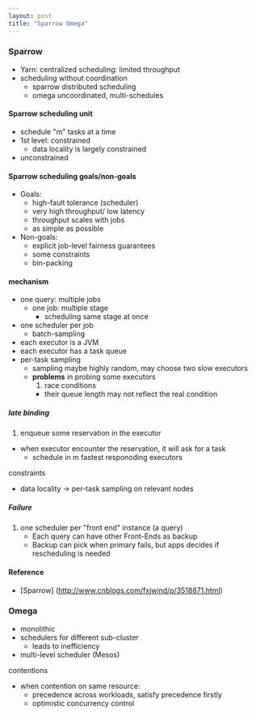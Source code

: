 ```yaml
---
layout: post
title: "Sparrow Omega"
---
```


### Sparrow
* Yarn: centralized scheduling: limited throughput
* scheduling without coordination
    * sparrow distributed scheduling
    * omega uncoordinated, multi-schedules

#### Sparrow scheduling unit
* schedule "m" tasks at a time
* 1st level: constrained
    * data locality is largely constrained
* unconstrained

#### Sparrow scheduling goals/non-goals
* Goals:
    * high-fault tolerance (scheduler)
    * very high throughput/ low latency
    * throughput scales with jobs
    * as simple as possible
* Non-goals:
    * explicit job-level fairness guarantees
    * some constraints
    * bin-packing

#### mechanism
* one query: multiple jobs
    * one job: multiple stage
        * scheduling same stage at once
* one scheduler per job
    * batch-sampling
* each executor is a JVM
* each executor has a task queue
* per-task sampling
    * sampling maybe highly random, may choose two slow executors
    * **problems** in probing some executors
        1. race conditions
        - their queue length may not reflect the real condition

##### late binding
1. enqueue some reservation in the executor
- when executor encounter the reservation, it will ask for a task
    * schedule in m fastest responoding executors

constraints

* data locality -> per-task sampling on relevant nodes


##### Failure
1. one scheduler per "front end" instance (a query)
    * Each query can have other Front-Ends as backup
    * Backup can pick when primary fails, but apps decides if rescheduling is needed

#### Reference
* [Sparrow] (http://www.cnblogs.com/fxjwind/p/3518871.html)

### Omega
* monolithic
* schedulers for different sub-cluster
    * leads to inefficiency
* multi-level scheduler (Mesos)

contentions

* when contention on same resource:
    * precedence across workloads, satisfy precedence firstly
    * optimistic concurrency control

